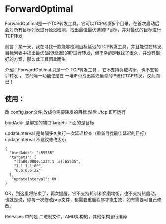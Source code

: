 # ForwardOptimal
ForwardOptimal是一个TCP转发工具，它可以TCP转发多个目录，在首次启动后会对所有目标列表进行延迟检测，找出最佳最优选的IP目标，并对最优的目标进行TCP转发

前言：某一天，我在寻找一款能够检测目标延迟的TCP转发工具，并且能过在转发目标列表中找出最优(最低延迟)的IP进行转发，但不幸的是我找了很久，并没有很好的方案，那么此工具因此而生

介绍：ForwardOptimal 只是一个 TCP转发工具 ，它不支持负载均衡，也不支轮训转发 ， 它的唯一功能便是在 一堆IP中找出延迟最低的IP进行TCP转发，仅此而已！





## 使用：

改 config.json文件,改成你需要转发的目标
然后 ./tcp 即可运行

bindAddr 是绑定的端口
targets 下面的是目标

updateInterval 是每隔多久执行一次延迟检查（重新寻找最佳延迟的目标）
updateInterval 不建议修改太小

```
{
  "bindAddr": ":55555",
  "targets": [
    "[2a00:0000:1234:1::a]:65535",
    "1.1.1.1:80",
    "6.6.6.6:22"
  ],
   "updateInterval": 60
}
```



OK，到这里将结束了，再次提醒，它不支持轮训和负载均衡，也不支持热启动，也就是说，你每一次修改json文件，都需要重启程序才能生效，如有需要可自己修改。

Releases 中的是 二进制文件，AMD架构的，其他架构自行编译

